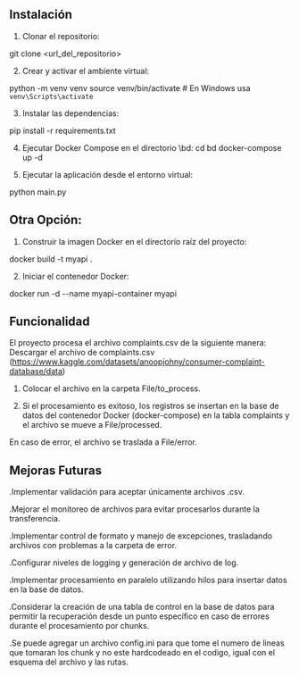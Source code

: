 ## Instalación
 
 1. Clonar el repositorio:



git clone <url_del_repositorio>


 2. Crear y activar el ambiente virtual:


python -m venv venv
source venv/bin/activate   # En Windows usa `venv\Scripts\activate`

3. Instalar las dependencias:


pip install -r requirements.txt

4. Ejecutar Docker Compose en el directorio \bd:
cd bd
docker-compose up -d

5. Ejecutar la aplicación desde el entorno virtual:

python main.py

## Otra Opción:

1. Construir la imagen Docker en el directorio raíz del proyecto:


docker build -t myapi .

2. Iniciar el contenedor Docker:


docker run -d --name myapi-container myapi

## Funcionalidad

El proyecto procesa el archivo complaints.csv de la siguiente manera:
Descargar el archivo de complaints.csv  (https://www.kaggle.com/datasets/anoopjohny/consumer-complaint-database/data)

1. Colocar el archivo en la carpeta File/to_process.

2. Si el procesamiento es exitoso, los registros se insertan en la base de datos del contenedor Docker (docker-compose) en la tabla complaints y el archivo se mueve a File/processed.

En caso de error, el archivo se traslada a File/error.

## Mejoras Futuras

.Implementar validación para aceptar únicamente archivos .csv.

.Mejorar el monitoreo de archivos para evitar procesarlos durante la transferencia.

.Implementar control de formato y manejo de excepciones, trasladando archivos con problemas a la carpeta de error.

.Configurar niveles de logging y generación de archivo de log.

.Implementar procesamiento en paralelo utilizando hilos para insertar datos en la base de datos.

.Considerar la creación de una tabla de control en la base de datos para permitir la recuperación desde un punto específico en caso de errores durante el procesamiento por chunks.

.Se puede agregar un archivo config.ini para que tome el numero de lineas que tomaran los chunk y no este hardcodeado en el codigo, igual con el esquema del archivo y las rutas. 
